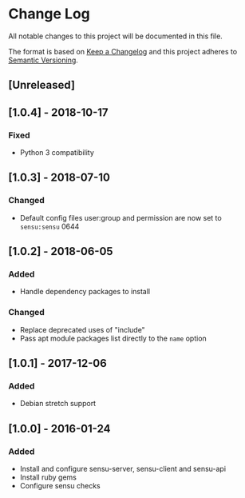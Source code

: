 # Change Log
All notable changes to this project will be documented in this file.

The format is based on [Keep a Changelog](http://keepachangelog.com/)
and this project adheres to [Semantic Versioning](http://semver.org/).

## [Unreleased]

## [1.0.4] - 2018-10-17
### Fixed
- Python 3 compatibility

## [1.0.3] - 2018-07-10
### Changed
- Default config files user:group and permission are now set to `sensu:sensu` 0644

## [1.0.2] - 2018-06-05
### Added
- Handle dependency packages to install

### Changed
- Replace deprecated uses of "include"
- Pass apt module packages list directly to the `name` option

## [1.0.1] - 2017-12-06
### Added
- Debian stretch support

## [1.0.0] - 2016-01-24
### Added
- Install and configure sensu-server, sensu-client and sensu-api
- Install ruby gems
- Configure sensu checks
